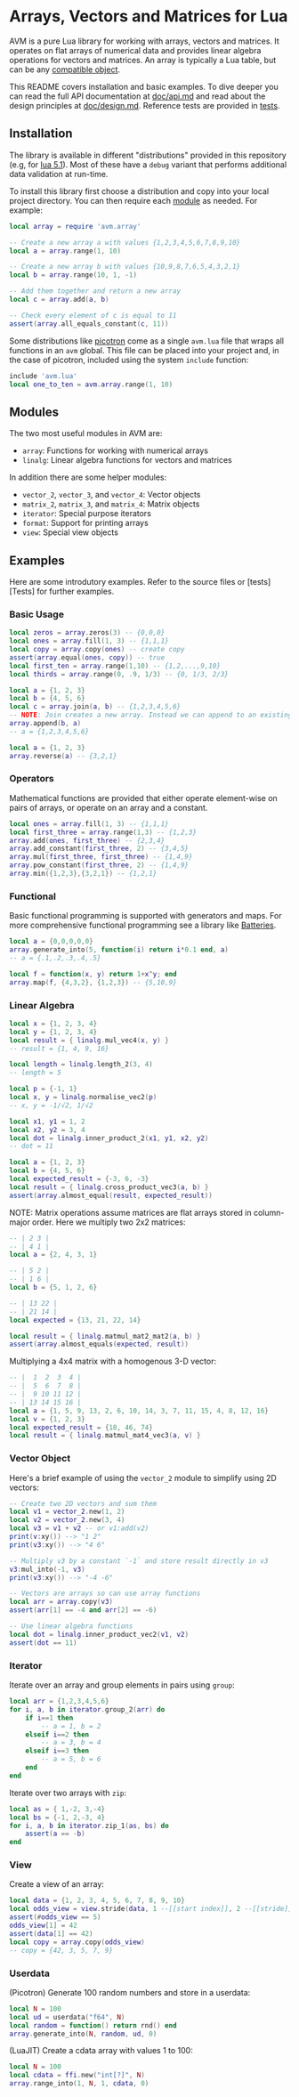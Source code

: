 # Arrays, Vectors and Matrices for Lua

AVM is a pure Lua library for working with arrays, vectors and matrices. It operates on flat arrays of numerical data and provides linear algebra operations for vectors and matrices. An array is typically a Lua table, but can be any [compatible object](doc/design.md).

This README covers installation and basic examples. To dive deeper you can read the full API documentation at [doc/api.md](doc/api.md) and read about the design principles at [doc/design.md](doc/design.md). Reference tests are provided in [tests](tests).

## Installation

The library is available in different "distributions" provided in this repository (e.g, for [lua 5.1](dist/lua51)). Most of these have a `debug` variant that performs additional data validation at run-time.

To install this library first choose a distribution and copy into your local project directory. You can then require each [module](#modules) as needed. For example:

```lua
local array = require 'avm.array'

-- Create a new array a with values {1,2,3,4,5,6,7,8,9,10}
local a = array.range(1, 10)

-- Create a new array b with values {10,9,8,7,6,5,4,3,2,1}
local b = array.range(10, 1, -1)

-- Add them together and return a new array
local c = array.add(a, b)

-- Check every element of c is equal to 11
assert(array.all_equals_constant(c, 11))
```

Some distributions like [picotron](dist/picotron) come as a single `avm.lua` file that wraps all functions in an `avm` global. This file can be placed into your project and, in the case of picotron, included using the system `include` function:

```lua
include 'avm.lua'
local one_to_ten = avm.array.range(1, 10)
```

## Modules

The two most useful modules in AVM are:

* `array`: Functions for working with numerical arrays
* `linalg`: Linear algebra functions for vectors and matrices

In addition there are some helper modules:

* `vector_2`, `vector_3`, and `vector_4`: Vector objects
* `matrix_2`, `matrix_3`, and `matrix_4`: Matrix objects
* `iterator`: Special purpose iterators
* `format`: Support for printing arrays
* `view`: Special view objects

## Examples

Here are some introdutory examples. Refer to the source files or [tests][Tests] for further examples.

### Basic Usage

```lua
local zeros = array.zeros(3) -- {0,0,0}
local ones = array.fill(1, 3) -- {1,1,1}
local copy = array.copy(ones) -- create copy
assert(array.equal(ones, copy)) -- true
local first_ten = array.range(1,10) -- {1,2,...,9,10}
local thirds = array.range(0, .9, 1/3) -- {0, 1/3, 2/3}
```

```lua
local a = {1, 2, 3}
local b = {4, 5, 6}
local c = array.join(a, b) -- {1,2,3,4,5,6}
-- NOTE: Join creates a new array. Instead we can append to an existing array:
array.append(b, a)
-- a = {1,2,3,4,5,6}
```

```lua
local a = {1, 2, 3}
array.reverse(a) -- {3,2,1}
```

### Operators

Mathematical functions are provided that either operate element-wise on pairs of arrays, or operate on an array and a constant.

```lua
local ones = array.fill(1, 3) -- {1,1,1}
local first_three = array.range(1,3) -- {1,2,3}
array.add(ones, first_three) -- {2,3,4}
array.add_constant(first_three, 2) -- {3,4,5}
array.mul(first_three, first_three) -- {1,4,9}
array.pow_constant(first_three, 2) -- {1,4,9}
array.min({1,2,3},{3,2,1}) -- {1,2,1}
```

### Functional

Basic functional programming is supported with generators and maps. For more comprehensive functional programming see a library like [Batteries](https://github.com/1bardesign/batteries).

```lua
local a = {0,0,0,0,0}
array.generate_into(5, function(i) return i*0.1 end, a)
-- a = {.1,.2,.3,.4,.5}
```

```lua
local f = function(x, y) return 1+x^y; end
array.map(f, {4,3,2}, {1,2,3}) -- {5,10,9}
```

### Linear Algebra

```lua
local x = {1, 2, 3, 4}
local y = {1, 2, 3, 4}
local result = { linalg.mul_vec4(x, y) }
-- result = {1, 4, 9, 16}
```

```lua
local length = linalg.length_2(3, 4)
-- length = 5

local p = {-1, 1}
local x, y = linalg.normalise_vec2(p)
-- x, y = -1/√2, 1/√2
```

```lua
local x1, y1 = 1, 2
local x2, y2 = 3, 4
local dot = linalg.inner_product_2(x1, y1, x2, y2)
-- dot = 11
```

```lua
local a = {1, 2, 3}
local b = {4, 5, 6}
local expected_result = {-3, 6, -3}
local result = { linalg.cross_product_vec3(a, b) }
assert(array.almost_equal(result, expected_result))
```

NOTE: Matrix operations assume matrices are flat arrays stored in column-major order. Here we multiply two 2x2 matrices:

```lua
-- | 2 3 |
-- | 4 1 |
local a = {2, 4, 3, 1}

-- | 5 2 |
-- | 1 6 |
local b = {5, 1, 2, 6}

-- | 13 22 |
-- | 21 14 |
local expected = {13, 21, 22, 14}

local result = { linalg.matmul_mat2_mat2(a, b) }
assert(array.almost_equals(expected, result))
```

Multiplying a 4x4 matrix with a homogenous 3-D vector:

```lua
-- |  1  2  3  4 |
-- |  5  6  7  8 |
-- |  9 10 11 12 |
-- | 13 14 15 16 |
local a = {1, 5, 9, 13, 2, 6, 10, 14, 3, 7, 11, 15, 4, 8, 12, 16}
local v = {1, 2, 3}
local expected_result = {18, 46, 74}
local result = { linalg.matmul_mat4_vec3(a, v) }
```

### Vector Object

Here's a brief example of using the `vector_2` module to simplify using 2D vectors:

```lua
-- Create two 2D vectors and sum them
local v1 = vector_2.new(1, 2)
local v2 = vector_2.new(3, 4)
local v3 = v1 + v2 -- or v1:add(v2)
print(v:xy()) --> "1 2"
print(v3:xy()) --> "4 6"

-- Multiply v3 by a constant `-1` and store result directly in v3
v3:mul_into(-1, v3)
print(v3:xy()) --> "-4 -6"

-- Vectors are arrays so can use array functions
local arr = array.copy(v3)
assert(arr[1] == -4 and arr[2] == -6)

-- Use linear algebra functions
local dot = linalg.inner_product_vec2(v1, v2)
assert(dot == 11)
```

### Iterator

Iterate over an array and group elements in pairs using `group`:

```lua
local arr = {1,2,3,4,5,6}
for i, a, b in iterator.group_2(arr) do
	if i==1 then
		-- a = 1, b = 2
	elseif i==2 then
		-- a = 3, b = 4
	elseif i==3 then
		-- a = 5, b = 6
	end
end
```

Iterate over two arrays with `zip`:

```lua
local as = { 1,-2, 3,-4}
local bs = {-1, 2,-3, 4}
for i, a, b in iterator.zip_1(as, bs) do
	assert(a == -b)
end
```

### View

Create a view of an array:

```lua
local data = {1, 2, 3, 4, 5, 6, 7, 8, 9, 10}
local odds_view = view.stride(data, 1 --[[start index]], 2 --[[stride]], 5 --[[count]])
assert(#odds_view == 5)
odds_view[1] = 42
assert(data[1] == 42)
local copy = array.copy(odds_view)
-- copy = {42, 3, 5, 7, 9}
```

### Userdata

(Picotron) Generate 100 random numbers and store in a userdata:

```lua
local N = 100
local ud = userdata("f64", N)
local random = function() return rnd() end
array.generate_into(N, random, ud, 0)
```

(LuaJIT) Create a cdata array with values 1 to 100:

```lua
local N = 100
local cdata = ffi.new("int[?]", N)
array.range_into(1, N, 1, cdata, 0)
```
